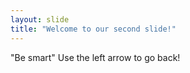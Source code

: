 ```yaml
---
layout: slide
title: "Welcome to our second slide!"
---
```

"Be smart"
Use the left arrow to go back!
